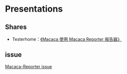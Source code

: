 # Presentations

## Shares

- Testerhome：[《Macaca 使用 Macaca Reporter 报告器》](https://testerhome.com/topics/9816)

## issue

[Macaca-Reporter issue](https://github.com/alibaba/macaca/issues?utf8=%E2%9C%93&q=)

